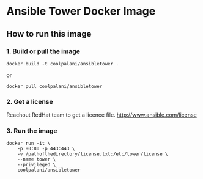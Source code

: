 # Ansible Tower Docker Image

## How to run this image

### 1. Build or pull the image

```docker build -t coolpalani/ansibletower .```

or 

```docker pull coolpalani/ansibletower ```

### 2. Get a license

Reachout RedHat team to get a licence file.
http://www.ansible.com/license

### 3. Run the image

```
docker run -it \
	-p 80:80 -p 443:443 \
	-v /pathofthedirectory/license.txt:/etc/tower/license \
	--name tower \
	--privileged \
	coolpalani/ansibletower
```
